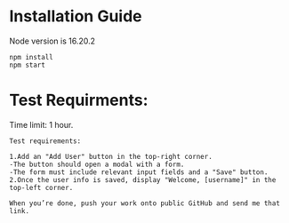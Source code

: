 # Installation Guide
Node version is 16.20.2
```
npm install
npm start
```


# Test Requirments:

Time limit: 1 hour.

```
Test requirements:

1.Add an "Add User" button in the top-right corner.
-The button should open a modal with a form.
-The form must include relevant input fields and a "Save" button.
2.Once the user info is saved, display "Welcome, [username]" in the top-left corner.

When you’re done, push your work onto public GitHub and send me that link.

```